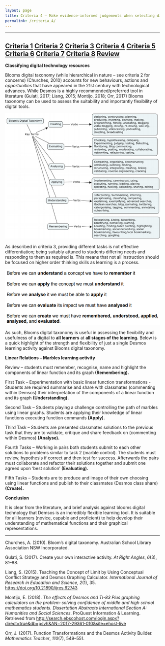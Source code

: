 ```yaml
---
layout: page
title: Criteria 4 – Make evidence-informed judgements when selecting digital technology resources.
permalink: /criteria_4/
---
```

-------------------------------------------------------------------------------------------
[Criteria 1](http://damienstpierre.com/criteria_1/)
[Criteria 2](http://damienstpierre.com/criteria_2/)
[Criteria 3](http://damienstpierre.com/criteria_3/)
[Criteria 4](http://damienstpierre.com/criteria_4/)
[Criteria 5](http://damienstpierre.com/criteria_5/)
[Criteria 6](http://damienstpierre.com/criteria_6/)
[Criteria 7](http://damienstpierre.com/criteria_7/)
[Criteria 8](http://damienstpierre.com/criteria_8/)
[Review](http://damienstpierre.com/criteria_review/)
----------------------------------------------------------------------------------------

**Classifying digital technology resources**

Blooms digital taxonomy (while hierarchical in nature – see criteria 2 for
concerns) (Churches, 2010) accounts for new behaviours, actions and
*opportunities* that have appeared in the 21st century with technological
advances. While Desmos is a highly recommended/preferred tool in literature
(Gulati, 2017; Liang, 2015; Montijo, 2018; Orr, 2017) Blooms taxonomy can be
used to assess the suitability and importantly flexibility of digital tools.

![](media/f445ac14b449af563f064759805fcc13.png)

As described in criteria 3, providing different tasks is not effective
differentiation; being suitably attuned to students differing needs and
responding to them as required is. This means that not all instruction should be
focused on higher order thinking skills as learning is a process.

![](media/55d5d41832ca7a5365ccbcf0c99fce54.png)

As such, Blooms digital taxonomy is useful in assessing the flexibility and
usefulness of a digital to **all learners** at **all stages of the learning.**
Below is a quick highlight of the strength and flexibility of just a single
Desmos learning activity against Blooms digital taxonomy.

**Linear Relations – Marbles learning activity**

Review – students must remember, recognise, name and highlight the components of
linear function and its graph **(Remembering).**

First Task – Experimentation with basic linear function transformations -
Students are required summarise and share with classmates (commenting within
Demsos) their interpretation of the components of a linear function and its
graph **(Understanding).**

Second Task – Students playing a challenge controlling the path of marbles using
linear graphs. Students are applying their knowledge of linear functions
executing function commands **(Apply).**

Third Task – Students are presented classmates solutions to the previous task
that they are to validate, critique and share feedback on (commenting within
Desmos) **(Analyse).**

Fourth Tasks – Working in pairs both students submit to each other solutions to
problems similar to task 2 (marble control). The students must review,
hypothesis if correct and then test for success. Afterwards the pairs must
collaborate and refactor their solutions together and submit one agreed upon
‘best solution’ **(Evaluating).**

Fifth Tasks – Students are to produce and image of their own choosing using
linear functions and publish to their classmates (Desmos class share)
**(Create).**

**Conclusion**

It is clear from the literature, and brief analysis against blooms digital
technology that Demsos is an incredibly flexible learning tool. It is suitable
for all learners (novice, capable and proficient) to help develop their
understanding of mathematical functions and their graphical representations.

----------------------------------------------------------------------------------------------------------

Churches, A. (2010). Bloom’s digital taxonomy. Australian School Library
Association NSW Incorporated.

Gulati, S. (2017). Create your own interactive activity. *At Right Angles*,
*6*(3), 81–88.

Liang, S. (2015). Teaching the Concept of Limit by Using Conceptual Conflict
Strategy and Desmos Graphing Calculator. *International Journal of Research in
Education and Science*, *2*(1), 35. https://doi.org/10.21890/ijres.62743

Montijo, E. (2018). *The effects of Desmos and TI-83 Plus graphing calculators
on the problem-solving confidence of middle and high school mathematics
students. Dissertation Abstracts International Section A: Humanities and Social
Sciences*. ProQuest Information & Learning. Retrieved from
http://search.ebscohost.com/login.aspx?direct=true&db=psyh&AN=2017-29361-010&site=ehost-live

Orr, J. (2017). Function Transformations and the Desmos Activity Builder.
*Mathematics Teacher*, *110*(7), 549–551.
